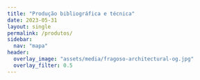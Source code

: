 ```yaml
---
title: "Produção bibliográfica e técnica"
date: 2023-05-31
layout: single
permalink: /produtos/
sidebar:
  nav: "mapa"
header:
  overlay_image: "assets/media/fragoso-architectural-og.jpg"
  overlay_filter: 0.5
---
```


